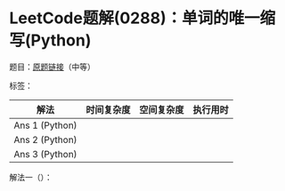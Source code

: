 # LeetCode题解(0288)：单词的唯一缩写(Python)

题目：[原题链接](https://leetcode-cn.com/problems/unique-word-abbreviation/)（中等）

标签：

| 解法           | 时间复杂度 | 空间复杂度 | 执行用时 |
| -------------- | ---------- | ---------- | -------- |
| Ans 1 (Python) |            |            |          |
| Ans 2 (Python) |            |            |          |
| Ans 3 (Python) |            |            |          |

解法一（）：

